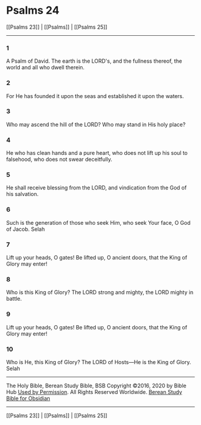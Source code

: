 # Psalms 24

[[Psalms 23]] | [[Psalms]] | [[Psalms 25]]

---

### 1
A Psalm of David. The earth is the LORD's, and the fullness thereof, the world and all who dwell therein.

### 2
For He has founded it upon the seas and established it upon the waters.

### 3
Who may ascend the hill of the LORD? Who may stand in His holy place?

### 4
He who has clean hands and a pure heart, who does not lift up his soul to falsehood, who does not swear deceitfully.

### 5
He shall receive blessing from the LORD, and vindication from the God of his salvation.

### 6
Such is the generation of those who seek Him, who seek Your face, O God of Jacob. Selah

### 7
Lift up your heads, O gates! Be lifted up, O ancient doors, that the King of Glory may enter!

### 8
Who is this King of Glory? The LORD strong and mighty, the LORD mighty in battle.

### 9
Lift up your heads, O gates! Be lifted up, O ancient doors, that the King of Glory may enter!

### 10
Who is He, this King of Glory? The LORD of Hosts—He is the King of Glory. Selah

---

The Holy Bible, Berean Study Bible, BSB
Copyright ©2016, 2020 by Bible Hub
[Used by Permission](https://berean.bible/terms.htm). All Rights Reserved Worldwide.
[Berean Study Bible for Obsidian](https://github.com/gapmiss/berean-study-bible-for-obsidian)

---

[[Psalms 23]] | [[Psalms]] | [[Psalms 25]]

